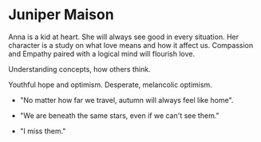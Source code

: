# Juniper Maison

  Anna is a kid at heart. She will always see good in every situation. Her character is a study on what love means and how it affect us. Compassion and Empathy paired with a logical mind will flourish love.

  Understanding concepts, how others think.

  Youthful hope and optimism. Desperate, melancolic optimism.

- "No matter how far we travel, autumn will always feel like home".

- "We are beneath the same stars, even if we can't see them."

- "I miss them."
